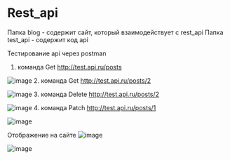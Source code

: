 # Rest_api

Папка blog - содержит сайт, который взаимодействует с rest_api
Папка test_api - содержит код api

Тестирование api через postman
1. команда  Get http://test.api.ru/posts

![image](https://user-images.githubusercontent.com/91278041/170821310-02b1a9f8-3425-42d1-b752-1582ec2ebbf2.png)
2. команда  Get http://test.api.ru/posts/2

![image](https://user-images.githubusercontent.com/91278041/170821334-207d58f5-8f39-4b0e-941f-04ae248569ff.png)
3. команда Delete http://test.api.ru/posts/2

![image](https://user-images.githubusercontent.com/91278041/170821360-04b82a46-3308-4abf-8964-121515624cc5.png)
4. команда Patch http://test.api.ru/posts/1

![image](https://user-images.githubusercontent.com/91278041/170821494-bd2c73e4-96d2-48e3-9e3a-461b6ec8bb7c.png)

Отображение на сайте
![image](https://user-images.githubusercontent.com/91278041/170821559-1db11cd0-1805-45e4-912b-c7bb3ee4785a.png)

![image](https://user-images.githubusercontent.com/91278041/170821584-88d75866-e9ad-47f1-9c12-c7c928580a80.png)


